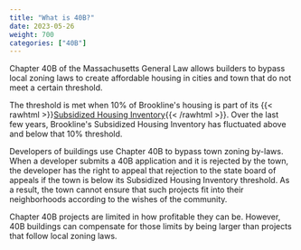 ```yaml
---
title: "What is 40B?"
date: 2023-05-26
weight: 700
categories: ["40B"]
---
```

Chapter 40B of the Massachusetts General Law allows builders to bypass local zoning laws to create affordable housing in cities and town that do not meet a certain threshold.

The threshold is met when 10% of Brookline's housing is part of its {{< rawhtml >}}<a href="https://www.mass.gov/service-details/subsidized-housing-inventory-shi" target="_new">Subsidized Housing Inventory</a>{{< /rawhtml >}}. Over the last few years, Brookline's Subsidized Housing Inventory has fluctuated above and below that 10% threshold.

Developers of buildings use Chapter 40B to bypass town zoning by-laws. When a developer submits a 40B application and it is rejected by the town, the developer has the right to appeal that rejection to the state board of appeals if the town is below its Subsidized Housing Inventory threshold. As a result, the town cannot ensure that such projects fit into their neighborhoods according to the wishes of the community.

Chapter 40B projects are limited in how profitable they can be. However, 40B buildings can compensate for those limits by being larger than projects that follow local zoning laws.